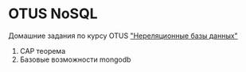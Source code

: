 # OTUS NoSQL
Домашние задания по курсу OTUS ["Нереляционные базы данных"](https://otus.ru/lessons/nosql-bd/)

1. CAP теорема
2. Базовые возможности mongodb
